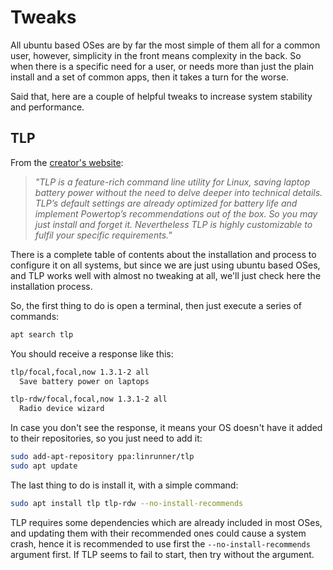 # Tweaks

All ubuntu based OSes are by far the most simple of them all for a common user, however, simplicity in the front means complexity in the back. So when there is a specific need for a user, or needs more than just the plain install and a set of common apps, then it takes a turn for the worse.

Said that, here are a couple of helpful tweaks to increase system stability and performance.

## TLP

From the [creator's  website](linrunner.de/tlp/):

> _"TLP is a feature-rich command line utility for Linux, saving laptop battery power without the need to delve deeper into technical details._
> _TLP’s default settings are already optimized for battery life and implement Powertop’s recommendations out of the box. So you may just install and forget it._
> _Nevertheless TLP is highly customizable to fulfil your specific requirements."_

There is a complete table of contents about the installation and process to configure it on all systems, but since we are just using ubuntu based OSes, and TLP works well with almost no tweaking at all, we'll just check here the installation process.

So, the first thing to do is open a terminal, then just execute a series of commands:

```bash
apt search tlp
```

You should receive a response like this:

```bash
tlp/focal,focal,now 1.3.1-2 all
  Save battery power on laptops

tlp-rdw/focal,focal,now 1.3.1-2 all
  Radio device wizard
```

In case you don't see the response, it means your OS doesn't have it added to their repositories, so you just need to add it:

```bash
sudo add-apt-repository ppa:linrunner/tlp
sudo apt update
```

The last thing to do is install it, with a simple command:

```bash
sudo apt install tlp tlp-rdw --no-install-recommends
```

TLP requires some dependencies which are already included in most OSes, and updating them with their recommended ones could cause a system crash, hence it is recommended to use first the `--no-install-recommends` argument first. If TLP seems to fail to start, then try without the argument.